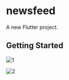 # newsfeed

A new Flutter project.

## Getting Started

![1](https://github.com/Israttulin24/newsfeed/assets/135654667/ea11db52-c5ed-4e9a-abd2-d9fab7cca1e7)

![2](https://github.com/Israttulin24/newsfeed/assets/135654667/e67fdf37-8157-450b-add4-a72d8bfa9300)

